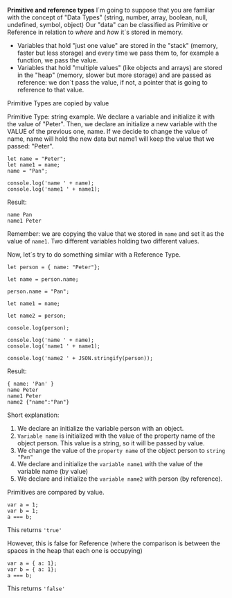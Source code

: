 **Primitive and reference types**
I´m going to suppose that you are familiar with the concept of "Data Types" (string, number, array, boolean, null, undefined, symbol, object)
Our "data" can be classified as Primitive or Reference in relation to _where_ and _how_ it´s stored in memory.

* Variables that hold "just one value" are stored in the "stack" (memory, faster but less storage) and every time we pass them to, for example a function, we pass the value.
* Variables that hold "multiple values" (like objects and arrays) are stored in the "heap" (memory, slower but more storage) and are passed as reference: we don´t pass the value, if not, a pointer that is going to reference to that value.

Primitive Types are copied by value

Primitive Type: string example.
We declare a variable and initialize it with the value of "Peter".
Then, we declare an initialize a new variable with the VALUE of the previous one, name.
If we decide to change the value of name, name will hold the new data but name1 will keep the value that we passed: "Peter".

```
let name = "Peter";
let name1 = name;
name = "Pan";

console.log('name ' + name);
console.log('name1 ' + name1);
```

Result:

```
name Pan
name1 Peter
```

Remember: we are copying the value that we stored in `name` and set it as the value of `name1`. Two different variables holding two different values.

Now, let´s try to do something similar with a Reference Type.

```
let person = { name: "Peter"};

let name = person.name;

person.name = "Pan";

let name1 = name;

let name2 = person;

console.log(person);

console.log('name ' + name);
console.log('name1 ' + name1);

console.log('name2 ' + JSON.stringify(person));
```

Result:

```
{ name: 'Pan' }
name Peter
name1 Peter
name2 {"name":"Pan"}
```

Short explanation:

1. We declare an initialize the variable person with an object.
2. `Variable name` is initialized with the value of the property name of the object person. This value is a string, so it will be passed by value.
3. We change the value of the `property name` of the object person to `string "Pan"`
4. We declare and initialize the `variable name1` with the value of the variable name (by value)
5. We declare and initialize the `variable name2` with person (by reference).

Primitives are compared by value.

```
var a = 1;
var b = 1;
a === b;
```

This returns `'true'`

However, this is false for Reference (where the comparison is between the spaces in the heap that each one is occupying)

```
var a = { a: 1};
var b = { a: 1};
a === b;
```

This returns `'false'`
